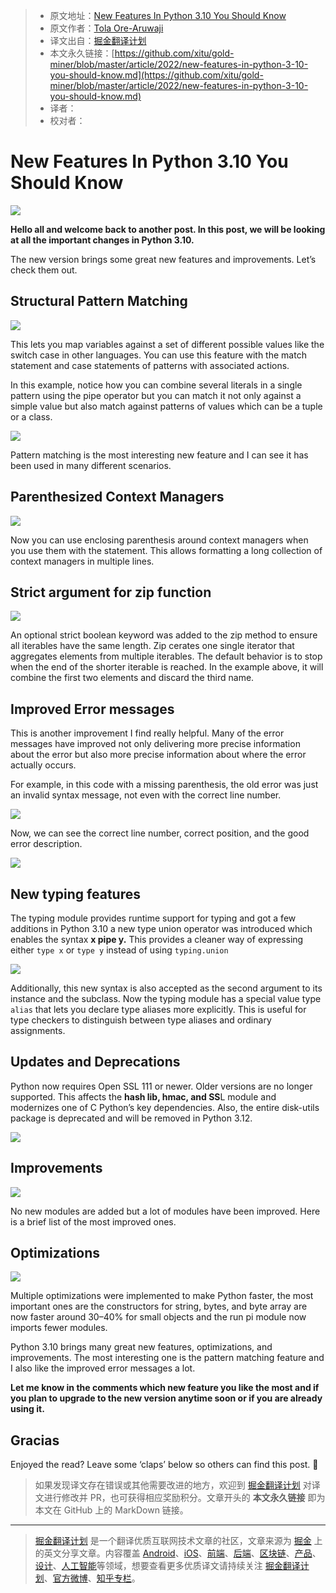 > * 原文地址：[New Features In Python 3.10 You Should Know](https://python.plainenglish.io/new-features-in-python-3-10-you-should-know-18aab7ebc911)
> * 原文作者：[Tola Ore-Aruwaji](https://medium.com/@thecraftman)
> * 译文出自：[掘金翻译计划](https://github.com/xitu/gold-miner)
> * 本文永久链接：[https://github.com/xitu/gold-miner/blob/master/article/2022/new-features-in-python-3-10-you-should-know.md](https://github.com/xitu/gold-miner/blob/master/article/2022/new-features-in-python-3-10-you-should-know.md)
> * 译者：
> * 校对者：

# New Features In Python 3.10 You Should Know

![](https://cdn-images-1.medium.com/max/3838/1*gcuS-mdPrHGeHLZHfacbUg.jpeg)

**Hello all and welcome back to another post. In this post, we will be looking at all the important changes in Python 3.10.**

The new version brings some great new features and improvements. Let’s check them out.

## Structural Pattern Matching

![](https://cdn-images-1.medium.com/max/2000/1*KAPJdxfXRc-EIza11iPcSA.png)

This lets you map variables against a set of different possible values like the switch case in other languages. You can use this feature with the match statement and case statements of patterns with associated actions.

In this example, notice how you can combine several literals in a single pattern using the pipe operator but you can match it not only against a simple value but also match against patterns of values which can be a tuple or a class.

![](https://cdn-images-1.medium.com/max/2000/1*3t1DQqu4Xl5kdgmhjUYzmA.png)

Pattern matching is the most interesting new feature and I can see it has been used in many different scenarios.

## Parenthesized Context Managers

![](https://cdn-images-1.medium.com/max/2000/1*ZsR8sWRgOwRVU8jQYICLWQ.png)

Now you can use enclosing parenthesis around context managers when you use them with the statement. This allows formatting a long collection of context managers in multiple lines.

## Strict argument for zip function

![](https://cdn-images-1.medium.com/max/2000/1*oJNMeoq2Q5vWmYcbIOhhKw.png)

An optional strict boolean keyword was added to the zip method to ensure all iterables have the same length. Zip cerates one single iterator that aggregates elements from multiple iterables. The default behavior is to stop when the end of the shorter iterable is reached. In the example above, it will combine the first two elements and discard the third name.

## Improved Error messages

This is another improvement I find really helpful. Many of the error messages have improved not only delivering more precise information about the error but also more precise information about where the error actually occurs.

For example, in this code with a missing parenthesis, the old error was just an invalid syntax message, not even with the correct line number.

![](https://cdn-images-1.medium.com/max/2000/1*fMuajdCWcyJjUOJhtQ3VBg.png)

Now, we can see the correct line number, correct position, and the good error description.

![](https://cdn-images-1.medium.com/max/2000/1*s1eC1iVuXEIdTBIfX3SV5w.png)

## New typing features

The typing module provides runtime support for typing and got a few additions in Python 3.10 a new type union operator was introduced which enables the syntax **x pipe y.** This provides a cleaner way of expressing either `type x` or `type y` instead of using `typing.union`

![](https://cdn-images-1.medium.com/max/2000/1*Q5cvcYoyKneH6MK9OIswAQ.png)

Additionally, this new syntax is also accepted as the second argument to its instance and the subclass. Now the typing module has a special value type `alias` that lets you declare type aliases more explicitly. This is useful for type checkers to distinguish between type aliases and ordinary assignments.

## Updates and Deprecations

Python now requires Open SSL 111 or newer. Older versions are no longer supported. This affects the **hash lib, hmac, and SS**L module and modernizes one of C Python’s key dependencies. Also, the entire disk-utils package is deprecated and will be removed in Python 3.12.

![](https://cdn-images-1.medium.com/max/2000/1*grIH2jt1WZzDMV7i2oLGCA.png)

## Improvements

![](https://cdn-images-1.medium.com/max/2000/1*YsQU3mf0oXIl1kHzj_T9NQ.png)

No new modules are added but a lot of modules have been improved. Here is a brief list of the most improved ones.

## Optimizations

![](https://cdn-images-1.medium.com/max/2000/1*FCjAgP7lsTVK0NmqyK9xAQ.png)

Multiple optimizations were implemented to make Python faster, the most important ones are the constructors for string, bytes, and byte array are now faster around 30–40% for small objects and the run pi module now imports fewer modules.

Python 3.10 brings many great new features, optimizations, and improvements. The most interesting one is the pattern matching feature and I also like the improved error messages a lot.

**Let me know in the comments which new feature you like the most and if you plan to upgrade to the new version anytime soon or if you are already using it.**

## Gracias

Enjoyed the read? Leave some ‘claps’ below so others can find this post. 🙂

> 如果发现译文存在错误或其他需要改进的地方，欢迎到 [掘金翻译计划](https://github.com/xitu/gold-miner) 对译文进行修改并 PR，也可获得相应奖励积分。文章开头的 **本文永久链接** 即为本文在 GitHub 上的 MarkDown 链接。

---

> [掘金翻译计划](https://github.com/xitu/gold-miner) 是一个翻译优质互联网技术文章的社区，文章来源为 [掘金](https://juejin.im) 上的英文分享文章。内容覆盖 [Android](https://github.com/xitu/gold-miner#android)、[iOS](https://github.com/xitu/gold-miner#ios)、[前端](https://github.com/xitu/gold-miner#前端)、[后端](https://github.com/xitu/gold-miner#后端)、[区块链](https://github.com/xitu/gold-miner#区块链)、[产品](https://github.com/xitu/gold-miner#产品)、[设计](https://github.com/xitu/gold-miner#设计)、[人工智能](https://github.com/xitu/gold-miner#人工智能)等领域，想要查看更多优质译文请持续关注 [掘金翻译计划](https://github.com/xitu/gold-miner)、[官方微博](http://weibo.com/juejinfanyi)、[知乎专栏](https://zhuanlan.zhihu.com/juejinfanyi)。
